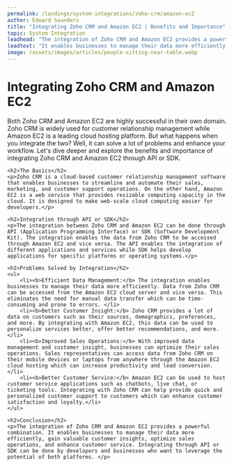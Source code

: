 ```yaml
---
permalink: /landings/system-integrations/zoho-crm/amazon-ec2
author: Edward Saunders
title: "Integrating Zoho CRM and Amazon EC2 | Benefits and Importance"
topic: System Integration
leadhead: "The integration of Zoho CRM and Amazon EC2 provides a powerful combination"
leadtext: "It enables businesses to manage their data more efficiently, gain valuable customer insights, optimize sales operations, and enhance customer service. Integrating through API or SDK can be done by developers and businesses who want to leverage the potential of both platforms."
image: /assets/images/articles/people-sitting-near-table.webp
---
```

<div class="arttext">	<h1>Integrating Zoho CRM and Amazon EC2</h1>
	<p>Both Zoho CRM and Amazon EC2 are highly successful in their own domain. Zoho CRM is widely used for customer relationship management while Amazon EC2 is a leading cloud hosting platform. But what happens when you integrate the two? Well, it can solve a lot of problems and enhance your workflow. Let's dive deeper and explore the benefits and importance of integrating Zoho CRM and Amazon EC2 through API or SDK.</p>

	<h2>The Basics</h2>
	<p>Zoho CRM is a cloud-based customer relationship management software that enables businesses to streamline and automate their sales, marketing, and customer support operations. On the other hand, Amazon EC2 is a web service that provides resizable computing capacity in the cloud. It is designed to make web-scale cloud computing easier for developers.</p>

	<h2>Integration through API or SDK</h2>
	<p>The integration between Zoho CRM and Amazon EC2 can be done through API (Application Programming Interface) or SDK (Software Development Kit). The integration enables the data from Zoho CRM to be accessed through Amazon EC2 and vice versa. The API enables the integration of different applications and services while SDK helps develop applications for specific platforms or operating systems.</p>

	<h2>Problems Solved by Integration</h2>
	<ul>
		<li><b>Efficient Data Management:</b> The integration enables businesses to manage their data more efficiently. Data from Zoho CRM can be accessed from the Amazon EC2 cloud server and vice versa. This eliminates the need for manual data transfer which can be time-consuming and prone to errors. </li>
		<li><b>Better Customer Insight:</b> Zoho CRM provides a lot of data on customers such as their sources, demographics, preferences, and more. By integrating with Amazon EC2, this data can be used to personalize services better, offer better recommendations, and more. </li>
		<li><b>Improved Sales Operations:</b> With improved data management and customer insight, businesses can optimize their sales operations. Sales representatives can access data from Zoho CRM on their mobile devices or laptops from anywhere through the Amazon EC2 cloud hosting which can increase productivity and lead conversion.</li>
		<li><b>Better Customer Service:</b> Amazon EC2 can be used to host customer service applications such as chatbots, live chat, or ticketing tools. Integrating with Zoho CRM can help provide quick and personalized customer support to customers which can enhance customer satisfaction and loyalty.</li>
	</ul>

	<h2>Conclusion</h2>
	<p>The integration of Zoho CRM and Amazon EC2 provides a powerful combination. It enables businesses to manage their data more efficiently, gain valuable customer insights, optimize sales operations, and enhance customer service. Integrating through API or SDK can be done by developers and businesses who want to leverage the potential of both platforms. </p>
</div>